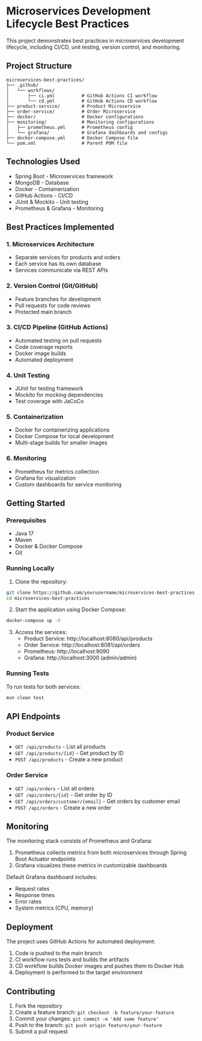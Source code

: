 # Microservices Development Lifecycle Best Practices

This project demonstrates best practices in microservices development lifecycle, including CI/CD, unit testing, version control, and monitoring.

## Project Structure

```
microservices-best-practices/
├── .github/
│   └── workflows/
│       ├── ci.yml          # GitHub Actions CI workflow
│       └── cd.yml          # GitHub Actions CD workflow
├── product-service/        # Product Microservice
├── order-service/          # Order Microservice
├── docker/                 # Docker configurations
├── monitoring/             # Monitoring configurations
│   ├── prometheus.yml      # Prometheus config
│   └── grafana/            # Grafana dashboards and configs
├── docker-compose.yml      # Docker Compose file
└── pom.xml                 # Parent POM file
```

## Technologies Used

- Spring Boot - Microservices framework
- MongoDB - Database
- Docker - Containerization
- GitHub Actions - CI/CD
- JUnit & Mockito - Unit testing
- Prometheus & Grafana - Monitoring

## Best Practices Implemented

### 1. Microservices Architecture
- Separate services for products and orders
- Each service has its own database
- Services communicate via REST APIs

### 2. Version Control (Git/GitHub)
- Feature branches for development
- Pull requests for code reviews
- Protected main branch

### 3. CI/CD Pipeline (GitHub Actions)
- Automated testing on pull requests
- Code coverage reports
- Docker image builds
- Automated deployment

### 4. Unit Testing
- JUnit for testing framework
- Mockito for mocking dependencies
- Test coverage with JaCoCo

### 5. Containerization
- Docker for containerizing applications
- Docker Compose for local development
- Multi-stage builds for smaller images

### 6. Monitoring
- Prometheus for metrics collection
- Grafana for visualization
- Custom dashboards for service monitoring

## Getting Started

### Prerequisites
- Java 17
- Maven
- Docker & Docker Compose
- Git

### Running Locally

1. Clone the repository:
```bash
git clone https://github.com/yourusername/microservices-best-practices.git
cd microservices-best-practices
```

2. Start the application using Docker Compose:
```bash
docker-compose up -d
```

3. Access the services:
   - Product Service: http://localhost:8080/api/products
   - Order Service: http://localhost:8081/api/orders
   - Prometheus: http://localhost:9090
   - Grafana: http://localhost:3000 (admin/admin)

### Running Tests

To run tests for both services:
```bash
mvn clean test
```

## API Endpoints

### Product Service
- `GET /api/products` - List all products
- `GET /api/products/{id}` - Get product by ID
- `POST /api/products` - Create a new product

### Order Service
- `GET /api/orders` - List all orders
- `GET /api/orders/{id}` - Get order by ID
- `GET /api/orders/customer/{email}` - Get orders by customer email
- `POST /api/orders` - Create a new order

## Monitoring

The monitoring stack consists of Prometheus and Grafana:

1. Prometheus collects metrics from both microservices through Spring Boot Actuator endpoints
2. Grafana visualizes these metrics in customizable dashboards

Default Grafana dashboard includes:
- Request rates
- Response times
- Error rates
- System metrics (CPU, memory)

## Deployment

The project uses GitHub Actions for automated deployment:

1. Code is pushed to the main branch
2. CI workflow runs tests and builds the artifacts
3. CD workflow builds Docker images and pushes them to Docker Hub
4. Deployment is performed to the target environment

## Contributing

1. Fork the repository
2. Create a feature branch: `git checkout -b feature/your-feature`
3. Commit your changes: `git commit -m 'Add some feature'`
4. Push to the branch: `git push origin feature/your-feature`
5. Submit a pull request